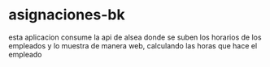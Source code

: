 # asignaciones-bk
esta aplicacion consume la api de alsea donde se suben los horarios de los empleados y lo muestra de manera web, calculando las horas que hace el empleado
